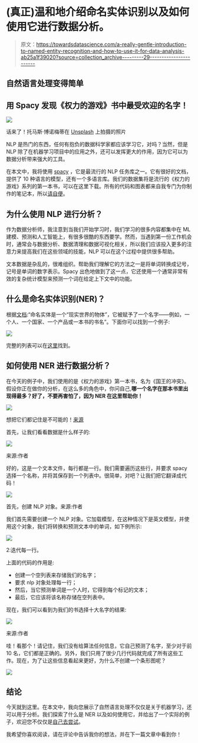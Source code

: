 # (真正)温和地介绍命名实体识别以及如何使用它进行数据分析。

> 原文：<https://towardsdatascience.com/a-really-gentle-introduction-to-named-entity-recognition-and-how-to-use-it-for-data-analysis-ab25a1f39020?source=collection_archive---------29----------------------->

## 自然语言处理变得简单

## 用 Spacy 发现《权力的游戏》书中最受欢迎的名字！

![](img/ca10843e913cb57686efddeaa041c97c.png)

话来了！托马斯·博诺梅蒂在 [Unsplash](https://unsplash.com?utm_source=medium&utm_medium=referral) 上拍摄的照片

NLP 是热门的东西，任何有抱负的数据科学家都应该学习它，对吗？当然，但是 NLP 除了在机器学习项目中的应用之外，还可以发挥更大的作用，因为它可以为数据分析带来强大的工具。

在本文中，我将使用 [spacy](https://spacy.io/) ，它是最流行的 NLP 任务库之一。它有很好的文档，提供了 10 种语言的模型，还有一个多语言库。我们的数据集将是流行的《权力的游戏》系列的第一本书，可以在这里下载。所有的代码和图表都来自我专门为你制作的笔记本，所以[请自便](https://github.com/lucasmoratof/nlp_basic_projects)。

## 为什么使用 NLP 进行分析？

作为数据分析师，我注意到当我们开始学习时，我们学习的很多内容都集中在 ML 建模、预测和人工智能上，有很多很酷的东西要学。然而，当遇到第一份工作机会时，通常会与数据分析、数据清理和数据可视化相关，所以我们应该投入更多的注意力来提高我们在这些领域的技能，NLP 可以在这个过程中提供很多帮助。

文本数据是杂乱的，很难组织。帮助我们理解它的方法之一是将单词转换成记号，记号是单词的数字表示。Spacy 出色地做到了这一点，它还使用一个通常非常有效的复杂统计模型来预测一个词在给定上下文中的功能。

## 什么是命名实体识别(NER)？

根据[文档](https://spacy.io/usage/linguistic-features#named-entities):“命名实体是一个“现实世界的物体”，它被赋予了一个名字——例如，一个人、一个国家、一个产品或一本书的书名”。下面你可以找到一个例子:

![](img/46335076d588f1304b85f5415aa614bc.png)

完整的列表可以在[这里](https://spacy.io/api/annotation#named-entities)找到。

## 如何使用 NER 进行数据分析？

在今天的例子中，我们使用的是《权力的游戏》第一本书，名为《国王的冲突》。假设你正在做你的分析，在这么多的角色中，你问自己,**哪一个名字在那本书里出现得最多？好了，不要再害怕了，因为 NER 在这里帮助你！**

![](img/5a6a7f105a08697e278e151cda9129a9.png)

想把它们都记住是不可能的！[来源](https://mtv.mtvnimages.com/uri/mgid:file:http:shared:mtv.com/news/wp-content/uploads/2015/04/joffrey-1430316003.gif?quality=.8&height=281&width=500)

首先，让我们看看数据是什么样子的:

![](img/5f4b41b5ae100b8d4c244d49d6999f7c.png)

来源:作者

好的，这是一个文本文件，每行都是一行。我们需要遍历这些行，并要求 spacy 选择一个名称，并将其保存到一个列表中。很简单，对吧？让我们把它翻译成代码！

![](img/a4893a3a0774bc4d3d72d886b0f2a13b.png)

首先，创建 NLP 对象。来源:作者

我们首先需要创建一个 NLP 对象。它加载模型，在这种情况下是英文模型，并使用这个对象，我们将转换和预测文本中的单词，如下例所示:

![](img/45d3efdc9c7261b9aa4e18ca861eadaf.png)

2:迭代每一行。

上面的代码的作用是:

*   创建一个空列表来存储我们的名字；
*   要求 nlp 对象处理每一行；
*   然后，当它预测单词是一个人时，它得到每个标记的文本；
*   最后，它应该将该名称存储在空列表中。

现在，我们可以看到为我们的书选择十大名字的结果:

![](img/a2e26a330b3655d5015800c13cb688be.png)

来源:作者

哇！看那个！请记住，我们没有给算法任何信息，它自己预测了名字，至少对于前 10 名，它们都是正确的。另外，我们只用了很少几行代码就完成了所有这些工作。现在，为了让这些信息看起来更好，为什么不创建一个条形图呢？

![](img/e8d71235d4da85fa524ec5a34f1febf3.png)

## 结论

今天就到这里。在本文中，我向您展示了自然语言处理不仅仅是关于机器学习，还可以用于分析。我们探索了什么是 NER 以及如何使用它，并给出了一个实际的例子，欢迎您不仅仅是[自己去尝试](https://github.com/lucasmoratof/nlp_basic_projects)。

我希望你喜欢阅读，请在评论中告诉我你的想法，并在下一篇文章中看到你！